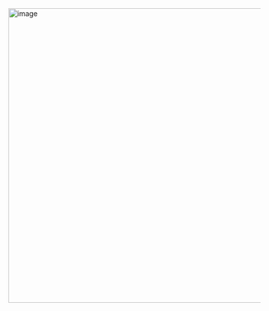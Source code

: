<img width="1462" height="588" alt="image" src="https://github.com/user-attachments/assets/139e3400-1aaf-4391-af5c-6ed7bbf2ab18" />

